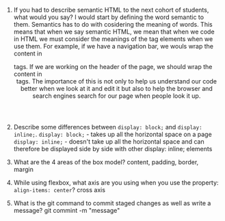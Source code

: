 1. If you had to describe semantic HTML to the next cohort of students, what would you say?
    I would start by defining the word semantic to them. Semantics has to do with cosidering the 
    meaning of words. This means that when we say semantic HTML, we mean that when we code in HTML 
    we must consider the meanings of the tag elements when we use them. For example, if we have a navigation bar, we wouls wrap the content in <nav> tags. If we are working on the header of the page, we should wrap the content in <header> tags. The importance of this is not only to help us understand our code better when we look at it and edit it but also to help the browser and search engines search for our page when people look it up. 

2. Describe some differences between ```display: block;``` and ```display: inline;```.
    ```display: block;``` - takes up all the horizontal space on a page 
    ```display: inline;``` - doesn't take up all the horizontal space and can therefore be 
                             displayed side by side with other display: inline; elements

3. What are the 4 areas of the box model?
    content, padding, border, margin
4. While using flexbox, what axis are you using when you use the property: ```align-items: center```?
    cross axis
5. What is the git command to commit staged changes as well as write a message? 
    git commint -m "message"